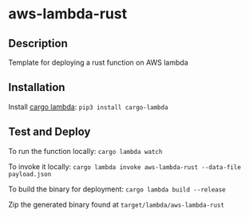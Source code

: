 # aws-lambda-rust

## Description
Template for deploying a rust function on AWS lambda 

## Installation
Install [cargo lambda](https://www.cargo-lambda.info/guide/getting-started.html):
`pip3 install cargo-lambda`

## Test and Deploy
To run the function locally:
`cargo lambda watch`

To invoke it locally:
`cargo lambda invoke aws-lambda-rust --data-file payload.json`

To build the binary for deployment:
`cargo lambda build --release`

Zip the generated binary found at `target/lambda/aws-lambda-rust`

